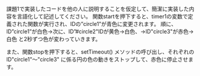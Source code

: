 課題1で実装したコードを他の人に説明することを仮定して、簡潔に実装した内容を言語化して記述してください。
関数startを押下すると、timer1の変数で定義された関数が実行され、IDの”circle1”が青色に変更されます。
順に、
ID”circle1”が白色→次に、ID”#circle2"IDが黄色→白色、→ID"circle3"が赤色→白色
と2秒ずつ色が変わっていきます。

また、関数stopを押下すると、setTimeout() メソッドの呼び出し、それぞれのID"circle1"～"circle3"
に係る円の色の動きをストップして、赤色に停止させます。 

